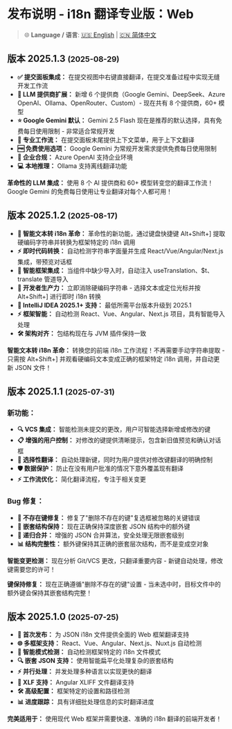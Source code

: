 # 发布说明 - i18n 翻译专业版：Web

> 🌐 **Language / 语言**: [🇺🇸 English](release-notes.md) | [🇨🇳 简体中文](release-notes.zh.md)

## 版本 2025.1.3 <small>(2025-08-29)</small>

- **✅ 提交面板集成：** 在提交视图中右键直接翻译，在提交准备过程中实现无缝开发工作流
- **🤖 LLM 提供商扩展：** 新增 6 个提供商（Google Gemini、DeepSeek、Azure OpenAI、Ollama、OpenRouter、Custom）- 现在共有 8 个提供商，60+ 模型
- **⭐ Google Gemini 默认：** Gemini 2.5 Flash 现在是推荐的默认选择，具有免费每日使用限制 - 非常适合常规开发
- **🚀 专业工作流：** 在提交面板末尾提供上下文菜单，用于上下文翻译
- **🆓 免费使用选项：** Google Gemini 为常规开发需求提供免费每日使用限制
- **🏢 企业合规：** Azure OpenAI 支持企业环境
- **💻 本地推理：** Ollama 支持离线翻译功能

**革命性的 LLM 集成：** 使用 8 个 AI 提供商和 60+ 模型转变您的翻译工作流！Google Gemini 的免费每日使用让专业翻译对每个人都可用！

## 版本 2025.1.2 <small>(2025-08-17)</small>

- **🎯 智能文本转 i18n 革命：** 革命性的新功能，通过键盘快捷键 Alt+Shift+] 提取硬编码字符串并转换为框架特定的 i18n 调用
- **⚡ 即时代码转换：** 自动检测字符串字面量并生成 React/Vue/Angular/Next.js 集成，带预览对话框
- **🔧 智能框架集成：** 当组件中缺少导入时，自动注入 useTranslation、$t、translate 管道导入
- **📝 开发者生产力：** 立即消除硬编码字符串 - 选择文本或定位光标并按 Alt+Shift+] 进行即时 i18n 转换
- **🚀 IntelliJ IDEA 2025.1+ 支持：** 最低所需平台版本升级到 2025.1
- **⚡ 框架智能：** 自动检测 React、Vue、Angular、Next.js 项目，具有智能导入处理
- **🛠️ 架构对齐：** 包结构现在与 JVM 插件保持一致

**智能文本转 i18n 革命：** 转换您的前端 i18n 工作流程！不再需要手动字符串提取 - 只需按 Alt+Shift+] 并观看硬编码文本变成正确的框架特定 i18n 调用，并自动更新 JSON 文件！

## 版本 2025.1.1 <small>(2025-07-31)</small>

### 新功能：
- **🔍 VCS 集成：** 智能检测未提交的更改，用户可智能选择新增或修改的键
- **📋 增强的用户控制：** 对修改的键提供清晰提示，包含新旧值预览和确认对话框
- **🎯 选择性翻译：** 自动处理新键，同时为用户提供对修改键翻译的明确控制
- **🛡️ 数据保护：** 防止在没有用户批准的情况下意外覆盖现有翻译
- **⚡ 工作流优化：** 简化翻译流程，专注于相关变更

### Bug 修复：
- **🔧 不存在键修复：** 修复了"删除不存在的键"复选框被忽略的关键错误
- **🎯 嵌套结构保持：** 现在正确保持深度嵌套 JSON 结构中的额外键
- **🔄 递归合并：** 增强的 JSON 合并算法，安全处理无限嵌套级别
- **📊 结构完整性：** 额外键保持其正确的嵌套层次结构，而不是变成空对象

**智能变更检测：** 现在分析 Git/VCS 更改，只翻译重要内容 - 新键自动处理，修改键需要您的许可！

**键保持修复：** 现在正确遵循"删除不存在的键"设置 - 当未选中时，目标文件中的额外键会保持其嵌套结构完整！

## 版本 2025.1.0 <small>(2025-07-25)</small>

- **🚀 首次发布：** 为 JSON i18n 文件提供全面的 Web 框架翻译支持
- **🌐 多框架支持：** React、Vue、Angular、Next.js、Nuxt.js 自动检测
- **📱 智能模式检测：** 自动检测框架特定的 i18n 文件模式
- **🔍 嵌套 JSON 支持：** 使用智能扁平化处理复杂的嵌套结构
- **⚡ 并行处理：** 并发处理多种语言以实现更快的翻译
- **🎯 XLF 支持：** Angular XLIFF 文件翻译支持
- **🛠️ 高级配置：** 框架特定的设置和路径检测
- **📊 进度跟踪：** 具有详细批处理信息的实时翻译进度

**完美适用于：** 使用现代 Web 框架并需要快速、准确的 i18n 翻译的前端开发者！